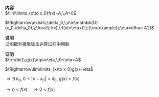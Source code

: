 **内容**  
$\lim\limits_{x\to x_0}f(x)=A,\;A>0$  
  
$\Rightarrow\exists\;\delta_0,\;x\in\mathbb{U}(x_0,\delta_0),\;\forall\;f(x),\;f(x)>\eta>0,\;(\rm{example}\;\eta=\dfrac A2)$  
  
**说明**  
证明数列极限除法运算过程中用到  
  
**证明**  
$\rm{let}\;g(x)\equiv\eta,\;0<\eta<A$  
  
$\Rightarrow\lim\limits_{x\to x_0}g(x)=\eta$  
  
$\Rightarrow\exists\;\delta_0,\;0<|x-x_0|<\delta_0,\;g(x)<f(x)$  
  
$\Rightarrow\eta<f(x)\quad\Rightarrow0<f(x)$  
